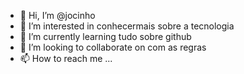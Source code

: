 - 👋 Hi, I’m @jocinho
- 👀 I’m interested in conhecermais sobre a tecnologia
- 🌱 I’m currently learning tudo sobre github
- 💞️ I’m looking to collaborate on com as regras
- 📫 How to reach me ...

<!---
jocinho/jocinho is a ✨ special ✨ repository because its `README.md` (this file) appears on your GitHub profile.
You can click the Preview link to take a look at your changes.
--->

